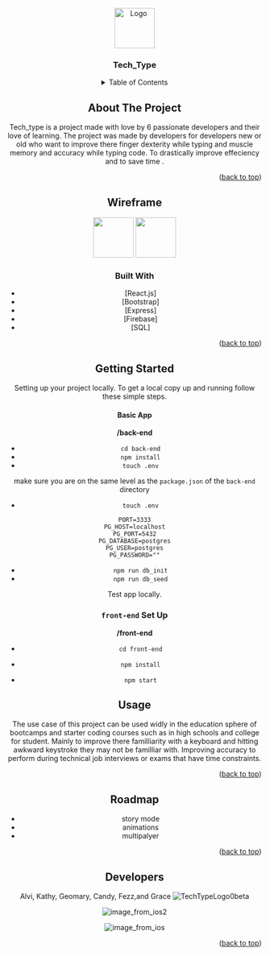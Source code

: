 <div id="top"></div>


<br />
<div align="center">
  <a>
    <img src="https://files.slack.com/files-pri/TCVA3PF24-F02GB4WBALX/techtypelogo0.png" alt="Logo" width="80" height="80">
  </a>

<h3 align="center">Tech_Type</h3>

  




<details>
  <summary>Table of Contents</summary>
  <ol>
    <li>
      <a href="#about-the-project">About The Project</a>
      <ul>
        <li><a href="#built-with">Built With</a></li>
      </ul>
    </li>
    <li>
      <a href="#getting-started">Getting Started</a>
      <ul>
      </ul>
    </li>
    <li><a href="#usage">Usage</a></li>
  
 
  </ol>
</details>



## About The Project



Tech_type is  a project made with love by 6 passionate developers and their love of learning. The project was made by developers for developers new or old who want to improve there finger dexterity while typing and muscle memory  and accuracy while typing code. To drastically improve effeciency and to save time .

<p align="right">(<a href="#top">back to top</a>)</p>

## Wireframe

  <a>
    <img src="https://files.slack.com/files-pri/TCVA3PF24-F02E1LVP8RK/image_from_ios.png"  width="80" height="80">
  </a>
    <a >
    <img src="https://files.slack.com/files-pri/TCVA3PF24-F02EATGEVRS/image_from_ios.png" width="80" height="80">
  </a>



### Built With

* [React.js]
* [Bootstrap]
* [Express]
* [Firebase]
* [SQL]

<p align="right">(<a href="#top">back to top</a>)</p>




## Getting Started

Setting up your project locally.
To get a local copy up and running follow these simple steps.


#### Basic App

**/back-end**

- `cd back-end`
- `npm install`
- `touch .env`

make sure you are on the same level as the `package.json` of the `back-end` directory

- `touch .env`

```
PORT=3333
PG_HOST=localhost
PG_PORT=5432
PG_DATABASE=postgres
PG_USER=postgres
PG_PASSWORD=""
```

- `npm run db_init`
- `npm run db_seed`

Test app locally. 

### `front-end` Set Up

**/front-end**

- `cd front-end`
- `npm install`

- `npm start`



## Usage

The use case of this project can be used widly in the education sphere of bootcamps and starter coding courses such as in high schools and college for student. Mainly to improve there familliarity with a keyboard and hitting awkward keystroke they may not be familliar with. Improving accuracy to perform during technical job interviews or exams that have time constraints.



<p align="right">(<a href="#top">back to top</a>)</p>




## Roadmap

- story mode
- animations
- multipalyer




<p align="right">(<a href="#top">back to top</a>)</p>


## Developers

Alvi, Kathy, Geomary, Candy, Fezz,and Grace
 ![TechTypeLogo0beta](https://user-images.githubusercontent.com/21033013/136412635-ec23ead7-e30b-4a9e-b37c-68e95d96ba1f.png)

![image_from_ios2](https://user-images.githubusercontent.com/21033013/136412777-ce3653fa-86d8-40ae-a369-3c90b9a436b0.png)

![image_from_ios](https://user-images.githubusercontent.com/21033013/136412762-8e5dc3a9-bdf0-478b-b9cc-8644230de783.png)

<p align="right">(<a href="#top">back to top</a>)</p>
